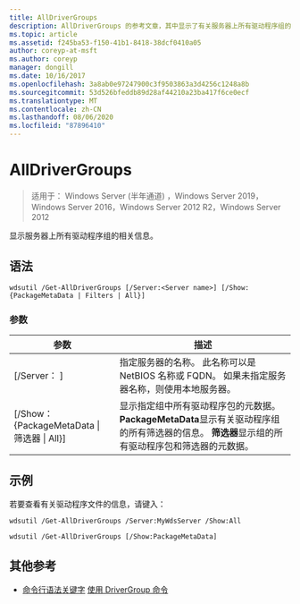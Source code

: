 ```yaml
---
title: AllDriverGroups
description: AllDriverGroups 的参考文章，其中显示了有关服务器上所有驱动程序组的信息。
ms.topic: article
ms.assetid: f245ba53-f150-41b1-8418-38dcf0410a05
author: coreyp-at-msft
ms.author: coreyp
manager: dongill
ms.date: 10/16/2017
ms.openlocfilehash: 3a8ab0e97247900c3f9503863a3d4256c1248a8b
ms.sourcegitcommit: 53d526bfeddb89d28af44210a23ba417f6ce0ecf
ms.translationtype: MT
ms.contentlocale: zh-CN
ms.lasthandoff: 08/06/2020
ms.locfileid: "87896410"
---
```

# <a name="get-alldrivergroups"></a>AllDriverGroups

> 适用于： Windows Server (半年通道) ，Windows Server 2019，Windows Server 2016，Windows Server 2012 R2，Windows Server 2012

显示服务器上所有驱动程序组的相关信息。

## <a name="syntax"></a>语法
```
wdsutil /Get-AllDriverGroups [/Server:<Server name>] [/Show:{PackageMetaData | Filters | All}]
```
### <a name="parameters"></a>参数
|参数|描述|
|-------|--------|
|[/Server： <Server name> ]|指定服务器的名称。 此名称可以是 NetBIOS 名称或 FQDN。 如果未指定服务器名称，则使用本地服务器。|
|[/Show： {PackageMetaData &#124; 筛选器 &#124; All}]|显示指定组中所有驱动程序包的元数据。 **PackageMetaData**显示有关驱动程序组的所有筛选器的信息。 **筛选器**显示组的所有驱动程序包和筛选器的元数据。|
## <a name="examples"></a>示例
若要查看有关驱动程序文件的信息，请键入：
```
wdsutil /Get-AllDriverGroups /Server:MyWdsServer /Show:All
```
```
wdsutil /Get-AllDriverGroups [/Show:PackageMetaData]
```
## <a name="additional-references"></a>其他参考
- [命令行语法关键字](command-line-syntax-key.md) 
[使用 DriverGroup 命令](using-the-get-drivergroup-command.md)
